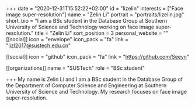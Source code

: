 +++
date = "2020-12-31T15:52:22+02:00"
id = "lizelin"
interests = ["Face image super-resolution"]
name = "Zelin Li"
portrait = "portraits/lizelin.jpg"
short_bio = "I am a BSc student in the Database Group at Southern University of Science and Technology working on face image super-resolution."
title = "Zelin Li"
sort_position = 3
personal_website = ""
[[social]]
    icon = "envelope"
    icon_pack = "fa"
    link = "lizl2017@sustech.edu.cn"

[[social]]
    icon = "github"
    icon_pack = "fa"
    link = "https://github.com/Seeyn"

[[organizations]]
    name = "SUSTech"
    role = "BSc student"

+++
My name is Zelin Li and I am a BSc student in the Database Group of the Department of Computer Science and Engineering at Southern University of Science and Technology. My research focuses on face image super-resolution.

